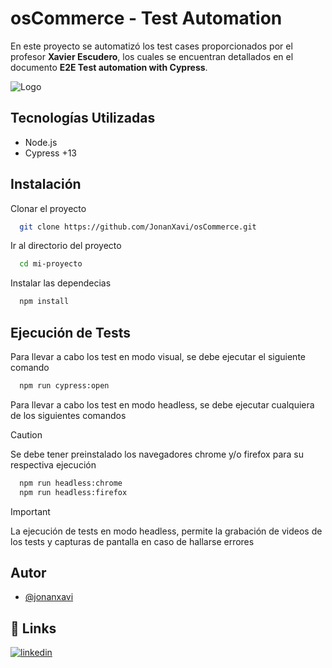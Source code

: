 
# osCommerce - Test Automation

En este proyecto se automatizó los test cases proporcionados por el profesor **Xavier Escudero**, los cuales se encuentran detallados en el documento **E2E Test automation with Cypress**.


![Logo](https://cdn.qualityunit.com/app/uploads/2021/07/oscommerce.png)


## Tecnologías Utilizadas

- Node.js
- Cypress +13


## Instalación

Clonar el proyecto

```bash
  git clone https://github.com/JonanXavi/osCommerce.git
```

Ir al directorio del proyecto

```bash
  cd mi-proyecto
```

Instalar las dependecias

```bash
  npm install
```
## Ejecución de Tests

Para llevar a cabo los test en modo visual, se debe ejecutar el siguiente comando

```bash
  npm run cypress:open
```

Para llevar a cabo los test en modo headless, se debe ejecutar cualquiera de los siguientes comandos

> [!CAUTION]
> Se debe tener preinstalado los navegadores chrome y/o firefox para su respectiva ejecución

```bash
  npm run headless:chrome
  npm run headless:firefox
```

> [!IMPORTANT]
> La ejecución de tests en modo headless, permite la grabación de videos de los tests y capturas de pantalla en caso de hallarse errores


## Autor

- [@jonanxavi](https://www.github.com/jonanxavi)


## 🔗 Links

[![linkedin](https://img.shields.io/badge/linkedin-0A66C2?style=for-the-badge&logo=linkedin&logoColor=white)](https://www.linkedin.com/in/jonathan-fernandez-/)
